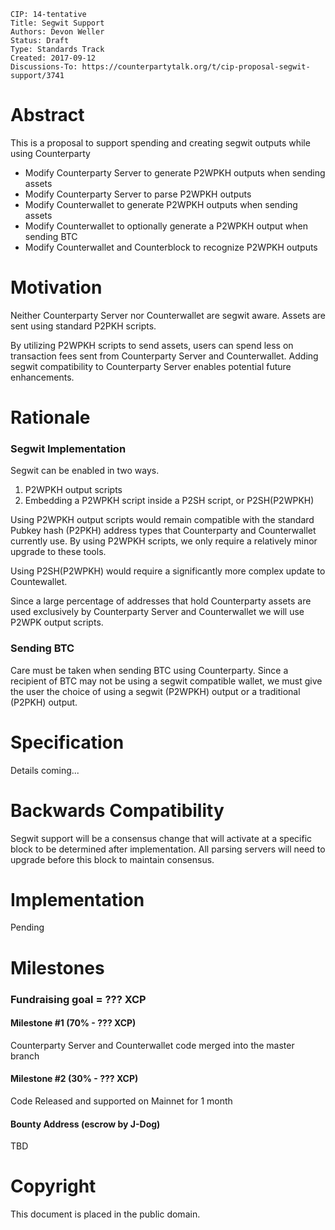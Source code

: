     CIP: 14-tentative
    Title: Segwit Support
    Authors: Devon Weller
    Status: Draft
    Type: Standards Track
    Created: 2017-09-12
    Discussions-To: https://counterpartytalk.org/t/cip-proposal-segwit-support/3741


# Abstract

This is a proposal to support spending and creating segwit outputs while using Counterparty

* Modify Counterparty Server to generate P2WPKH outputs when sending assets
* Modify Counterparty Server to parse P2WPKH outputs
* Modify Counterwallet to generate P2WPKH outputs when sending assets
* Modify Counterwallet to optionally generate a P2WPKH output when sending BTC
* Modify Counterwallet and Counterblock to recognize P2WPKH outputs


# Motivation

Neither Counterparty Server nor Counterwallet are segwit aware.  Assets are sent using standard P2PKH scripts.

By utilizing P2WPKH scripts to send assets, users can spend less on transaction fees sent from Counterparty Server and Counterwallet.  Adding segwit compatibility to Counterparty Server enables potential future enhancements.


# Rationale

### Segwit Implementation

Segwit can be enabled in two ways.

1. P2WPKH output scripts
2. Embedding a P2WPKH script inside a P2SH script, or P2SH(P2WPKH)

Using P2WPKH output scripts would remain compatible with the standard Pubkey hash (P2PKH) address types that Counterparty and Counterwallet currently use.  By using P2WPKH scripts, we only require a relatively minor upgrade to these tools.

Using P2SH(P2WPKH) would require a significantly more complex update to Countewallet.

Since a large percentage of addresses that hold Counterparty assets are used exclusively by Counterparty Server and Counterwallet we will use P2WPK output scripts.

### Sending BTC

Care must be taken when sending BTC using Counterparty.  Since a recipient of BTC may not be using a segwit compatible wallet, we must give the user the choice of using a segwit (P2WPKH) output or a traditional (P2PKH) output.


# Specification

Details coming...





# Backwards Compatibility

Segwit support will be a consensus change that will activate at a specific block to be determined after implementation.  All parsing servers will need to upgrade before this block to maintain consensus.


# Implementation

Pending


# Milestones

### Fundraising goal = ??? XCP

#### Milestone #1 (70% - ??? XCP) 
Counterparty Server and Counterwallet code merged into the master branch

#### Milestone #2 (30% - ??? XCP) 
Code Released and supported on Mainnet for 1 month


#### Bounty Address (escrow by J-Dog)
TBD


# Copyright

This document is placed in the public domain.



